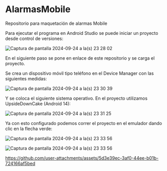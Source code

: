 # AlarmasMobile
Repositorio para maquetación de alarmas Mobile

Para ejecutar el programa en Android Studio se puede iniciar un proyecto desde control de versiones:

![Captura de pantalla 2024-09-24 a la(s) 23 28 02](https://github.com/user-attachments/assets/7c9a6cbb-25fb-4e5a-8495-7feb4d321268)

En el siguiente paso se pone en enlace de este repositorio y se carga el proyecto.

Se crea un dispositivo móvil tipo teléfono en el Device Manager con las siguientes medidas:

![Captura de pantalla 2024-09-24 a la(s) 23 30 39](https://github.com/user-attachments/assets/a637384c-6c5d-4aaa-9bac-84c4486fb1af)

Y se coloca el siguiente sistema operativo. En el proyecto utilizamos UpsideDownCake (Android 14):

![Captura de pantalla 2024-09-24 a la(s) 23 31 25](https://github.com/user-attachments/assets/46ca4bdf-fe1d-4c53-98bd-633050ea9e57)

Ya con esto configurado podemos correr el proyecto en el emulador dando clic en la flecha verde:


![Captura de pantalla 2024-09-24 a la(s) 23 33 56](https://github.com/user-attachments/assets/84ed721e-f156-4abe-a62c-4c301f9d2a8f)

![Captura de pantalla 2024-09-24 a la(s) 23 33 56](https://github.com/user-attachments/assets/84ed721e-f156-4abe-a62c-4c301f9d2a8f)



https://github.com/user-attachments/assets/5d3e39ec-3af0-44ee-b01b-724166af5bed

